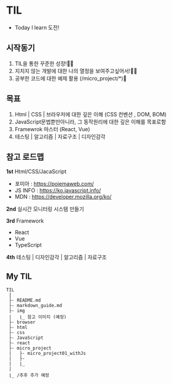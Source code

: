 # TIL

- Today I learn 도전!

## 시작동기

1. TIL을 통한 꾸준한 성장!🙋‍♀️
2. 지치지 않는 개발에 대한 나의 열정을 보여주고싶어서!👩‍💻
3. 공부한 코드에 대한 예제 활용 (/micro_project/\*)📄

## 목표

1. Html | CSS | 브라우저에 대한 깊은 이해
   (CSS 컨벤션 , DOM, BOM)
2. JavaScript문법뿐만아니라, 그 동작원리에 대한 깊은 이해를 목표로함
3. Framewrok 마스터 (React, Vue)
4. 테스팅 | 알고리즘 | 자료구조 | 디자인감각

## 참고 로드맵

**1st** Html/CSS/JacaScript

- 포미아 : https://poiemaweb.com/
- JS INFO : https://ko.javascript.info/
- MDN : https://developer.mozilla.org/ko/

**2nd** 실시간 모니터링 시스템 만들기

**3rd** Framework

- React
- Vue
- TypeScript

**4th** 테스팅 | 디자인감각 | 알고리즘 | 자료구조

## My TIL

```
TIL
 ⎮
 ├- README.md
 ├- markdown_guide.md
 ├- img
 |   ⌊_ 참고 이미지 (예정)
 ├- browser
 ├- html
 ├- css
 ├- JavaScript
 ├- react
 ├- micro_project
 |   ├- micro_project01_withJs
 |   ├-
 |   ⌊_
 |
 ⌊_ /추후 추가 예정

```

